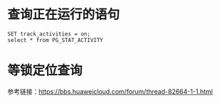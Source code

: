 # 查询正在运行的语句
```
SET track_activities = on;
select * from PG_STAT_ACTIVITY
```

# 等锁定位查询
参考链接：https://bbs.huaweicloud.com/forum/thread-82664-1-1.html

